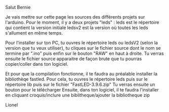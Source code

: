 Salut Bernie

Je vais mettre sur cette page les sources des différents projets sur l'arduino.
Pour le moment, il y a deux projets "leds" : 
leds est le répertoire qui contient la version initiale
ledsv2 est la version où toutes les leds s'allument en même temps.

Pour l'installer sur ton PC, tu ouvres le répertoire leds ou ledsV2 (selon la version que tu veux utiliser), tu cliques sur le fichier source dont le nom se termine par ".ino" puis enfin sur le bouton "RAW" en haut à droite.
Tu verras ensuite le fichier source apparaitre de façon brute que tu pourras copier/coller dans ton logiciel.

Et pour que la compilation fonctionne, il te faudra au préalable installer la bibliothèqe fastled.
Pour cela, tu ouvres le répertoire leds puis sur le répertoire lib puis sur le fichier "FastLED-3.9.6.zip" 
Tu verras ensuite un bouton pour le télécharger
Ensuite, dans ton logiciel, il te faudra l'installer en cliquant croquis/inclure une biblitheque/ajouter la bibliotheque zip


Lionel
